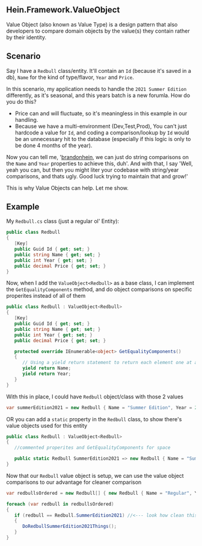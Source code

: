 ## Hein.Framework.ValueObject
Value Object (also known as Value Type) is a design pattern that also developers to compare domain objects by the value(s) they contain rather by their identity.

## Scenario

Say I have a `Redbull` class/entity. It'll contain an `Id` (because it's saved in a db), `Name` for the kind of type/flavor, `Year` and `Price`.

In this scenario, my application needs to handle the `2021 Summer Edition` differently, as it's seasonal, and this years batch is a new forumla.  How do you do this?

- Price can and will fluctuate, so it's meaningless in this example in our handling.
- Because we have a multi-environment (Dev,Test,Prod), You can't just hardcode a value for `Id`, and coding a comparison/lookup by `Id` would be an unnecessary hit to the database (especially if this logic is only to be done 4 months of the year).

Now you can tell me, '[brandonhein](https://github.com/brandonhein), we can just do string comparisons on the `Name` and `Year` properties to achieve this, duh'.  And with that, I say 'Well, yeah you can, but then you might liter your codebase with string/year comparisons, and thats ugly. Good luck trying to maintain that and grow!'

This is why Value Objects can help.  Let me show.

## Example

My `Redbull.cs` class (just a regular ol' Entity):
```csharp
public class Redbull
{
   [Key]
   public Guid Id { get; set; }
   public string Name { get; set; }
   public int Year { get; set; }
   public decimal Price { get; set; }
}
```

Now, when I add the `ValueObject<Redbull>` as a base class, I can implement the `GetEqualityComponents` method, and do object comparisons on specific properites instead of all of them
```csharp
public class Redbull : ValueObject<Redbull>
{
   [Key]
   public Guid Id { get; set; }
   public string Name { get; set; }
   public int Year { get; set; }
   public decimal Price { get; set; }

   protected override IEnumerable<object> GetEqualityComponents()
   {
      // Using a yield return statement to return each element one at a time
      yield return Name;
      yield return Year;
   }
}
```

With this in place, I could have `Redbull` object/class with those 2 values
```csharp
var summerEdition2021 = new Redbull { Name = "Summer Edition", Year = 2021 };
```
OR you can add a `static` property in the `Redbull` class, to show there's value objects used for this entity
```csharp
public class Redbull : ValueObject<Redbull>
{
   //commented properites and GetEqualityComponents for space

   public static Redbull SummerEdition2021 => new Redbull { Name = "Summer Edition", Year = 2021 };
}
```

Now that our `Redbull` value object is setup, we can use the value object comparisons to our advantage for cleaner comparison
```csharp
var redbullsOrdered = new Redbull[] { new Redbull { Name = "Regular", Year = 2021 }, new Redbull { Name = "Summer Edition", Year = 2021 } };

foreach (var redbull in redbullsOrdered)
{
   if (redbull == Redbull.SummerEdition2021) //<--- look how clean this looks!
   {
      DoRedbullSummerEdition2021Things();
   }
}
```